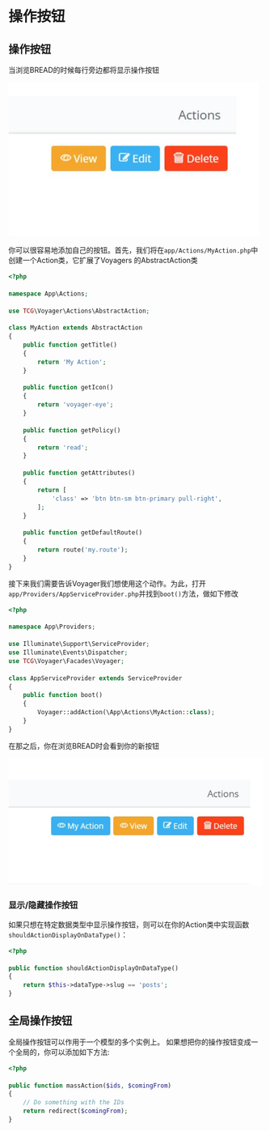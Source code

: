 # 操作按钮

## 操作按钮

当浏览BREAD的时候每行旁边都将显示操作按钮

![](../.gitbook/assets/action_buttons.jpg)

你可以很容易地添加自己的按钮。首先，我们将在`app/Actions/MyAction.php`中创建一个Action类，它扩展了Voyagers 的AbstractAction类

```php
<?php

namespace App\Actions;

use TCG\Voyager\Actions\AbstractAction;

class MyAction extends AbstractAction
{
    public function getTitle()
    {
        return 'My Action';
    }

    public function getIcon()
    {
        return 'voyager-eye';
    }

    public function getPolicy()
    {
        return 'read';
    }

    public function getAttributes()
    {
        return [
            'class' => 'btn btn-sm btn-primary pull-right',
        ];
    }

    public function getDefaultRoute()
    {
        return route('my.route');
    }
}
```

接下来我们需要告诉Voyager我们想使用这个动作。为此，打开`app/Providers/AppServiceProvider.php`并找到`boot()`方法，做如下修改

```php
<?php

namespace App\Providers;

use Illuminate\Support\ServiceProvider;
use Illuminate\Events\Dispatcher;
use TCG\Voyager\Facades\Voyager;

class AppServiceProvider extends ServiceProvider
{
    public function boot()
    {
        Voyager::addAction(\App\Actions\MyAction::class);
    }
}
```

在那之后，你在浏览BREAD时会看到你的新按钮

![](../.gitbook/assets/action_buttons_custom.jpg)

### 显示/隐藏操作按钮

如果只想在特定数据类型中显示操作按钮，则可以在你的Action类中实现函数`shouldActionDisplayOnDataType()`：

```php
<?php

public function shouldActionDisplayOnDataType()
{
    return $this->dataType->slug == 'posts';
}
```

## 全局操作按钮

全局操作按钮可以作用于一个模型的多个实例上。
如果想把你的操作按钮变成一个全局的，你可以添加如下方法:

```php
<?php

public function massAction($ids, $comingFrom)
{
    // Do something with the IDs
    return redirect($comingFrom);
}
```


